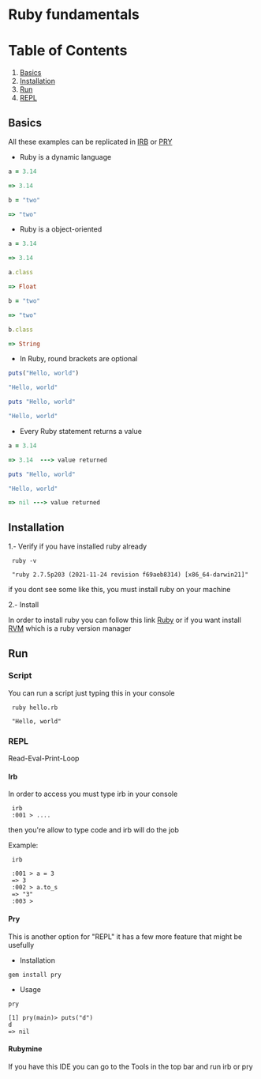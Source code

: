 # Ruby fundamentals

# Table of Contents
1. [Basics](#basics)
2. [Installation](#installation)
3. [Run](#run)
4. [REPL](#repl)
 

## Basics
All these examples can be replicated in [IRB](#irb) or [PRY](#pry) 

- Ruby is a dynamic language
```ruby
a = 3.14

=> 3.14
```
```ruby
b = "two"

=> "two"
```
- Ruby is a object-oriented
```ruby
a = 3.14

=> 3.14

a.class

=> Float
```

```ruby
b = "two"

=> "two"

b.class

=> String
```
- In Ruby, round brackets are optional
```ruby
puts("Hello, world")

"Hello, world"

puts "Hello, world"

"Hello, world"
```
- Every Ruby statement returns a value
```ruby
a = 3.14

=> 3.14  ---> value returned

puts "Hello, world"

"Hello, world"

=> nil ---> value returned
```

## Installation
1.- Verify if you have installed ruby already

```shell
 ruby -v
 
 "ruby 2.7.5p203 (2021-11-24 revision f69aeb8314) [x86_64-darwin21]"
```
if you dont see some like this, you must install ruby on your machine

2.- Install

In order to install ruby you can follow this link [Ruby](https://www.ruby-lang.org/es/)
or if you want install [RVM](https://rvm.io/rvm/install) which is a ruby version manager

## Run

### Script

You can run a script just typing this in your console

```shell
 ruby hello.rb
 
 "Hello, world"
```

### REPL
Read-Eval-Print-Loop
#### Irb

In order to access you must type irb in your console

```shell
 irb
 :001 > ....
```
then you're allow to type code and irb will do the job

Example:

```shell
 irb
 
 :001 > a = 3
 => 3 
 :002 > a.to_s
 => "3" 
 :003 > 

```
#### Pry

This is another option for "REPL" it has a few more feature that might be usefully
- Installation
```shell
gem install pry
```
- Usage
```shell
pry

[1] pry(main)> puts("d")
d
=> nil

```
#### Rubymine
If you have this IDE you can go to the Tools in the top bar and run irb or pry


